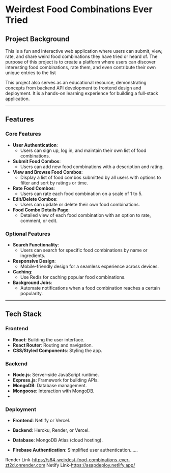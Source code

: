 # Weirdest Food Combinations Ever Tried

## Project Background
This is a fun and interactive web application where users can submit, view, rate, and share weird food combinations they have tried or heard of. The purpose of this project is to create a platform where users can discover interesting food combinations, rate them, and even contribute their own unique entries to the list

This project also serves as an educational resource, demonstrating concepts from backend API development to frontend design and deployment. It is a hands-on learning experience for building a full-stack application.

---

## Features

### Core Features
- **User Authentication**: 
  - Users can sign up, log in, and maintain their own list of food combinations.
- **Submit Food Combos**: 
  - Users can add new food combinations with a description and rating.
- **View and Browse Food Combos**:
  - Display a list of food combos submitted by all users with options to filter and sort by ratings or time.
- **Rate Food Combos**:
  - Users can rate each food combination on a scale of 1 to 5.
- **Edit/Delete Combos**: 
  - Users can update or delete their own food combinations.
- **Food Combo Details Page**:
  - Detailed view of each food combination with an option to rate, comment, or edit.

### Optional Features
- **Search Functionality**:
  - Users can search for specific food combinations by name or ingredients.
- **Responsive Design**:
  - Mobile-friendly design for a seamless experience across devices.
- **Caching**:
  - Use Redis for caching popular food combinations.
- **Background Jobs**:
  - Automate notifications when a food combination reaches a certain popularity.

---

## Tech Stack

### Frontend
- **React**: Building the user interface.
- **React Router**: Routing and navigation.
- **CSS/Styled Components**: Styling the app.

### Backend
- **Node.js**: Server-side JavaScript runtime.
- **Express.js**: Framework for building APIs.
- **MongoDB**: Database management.
- **Mongoose**: Interaction with MongoDB.
- 

### Deployment
- **Frontend**: Netlify or Vercel.
- **Backend**: Heroku, Render, or Vercel.
- **Database**: MongoDB Atlas (cloud hosting).


- **Firebase Authentication**: Simplified user authentication......

Render Link-https://s64-weirdest-food-combinations-ever-zt2d.onrender.com
Netify Link-https://asapdeploy.netlify.app/







